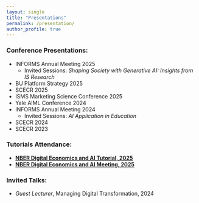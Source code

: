 ```yaml
---
layout: single
title: "Presentations"
permalink: /presentation/
author_profile: true
---
```


### Conference Presentations:
- INFORMS Annual Meeting 2025
    - Invited Sessions: *Shaping Society with Generative AI: Insights from IS Research*
- BU Platform Strategy 2025
- SCECR 2025
- ISMS Marketing Science Conference 2025
- Yale AIML Conference 2024
- INFORMS Annual Meeting 2024
    - Invited Sessions: *AI Application in Education*
- SCECR 2024
- SCECR 2023

### Tutorials Attendance:
- **[NBER Digital Economics and AI Tutorial, 2025](https://www.nber.org/conferences/digital-economics-and-ai-tutorial-spring-2025)**
- **[NBER Digital Economics and AI Meeting, 2025](https://www.nber.org/conferences/digital-economics-and-ai-meeting-spring-2025)**

### Invited Talks:
- *Guest Lecturer*, Managing Digital Transformation, 2024